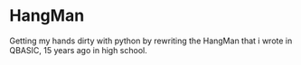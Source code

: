 # HangMan
Getting my hands dirty with python by rewriting the HangMan that i wrote in QBASIC, 15 years ago in high school. 
